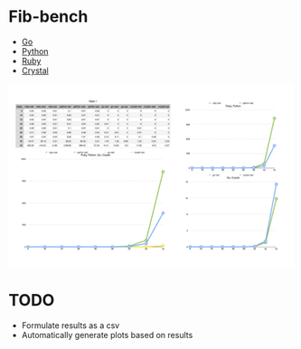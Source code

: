 # Fib-bench

- [Go](https://golang.org/)
- [Python](https://www.python.org/)
- [Ruby](https://www.ruby-lang.org/en/)
- [Crystal](http://crystal-lang.org/)

![](https://raw.githubusercontent.com/pauladam/fib-bench/master/results.png)

# TODO

- Formulate results as a csv
- Automatically generate plots based on results
